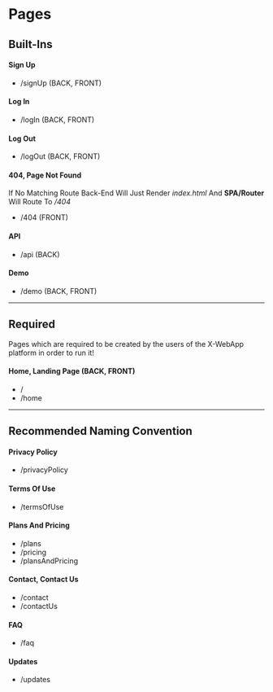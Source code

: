 # Pages


## Built-Ins
#### Sign Up
- /signUp (BACK, FRONT)

#### Log In
- /logIn (BACK, FRONT)

#### Log Out
- /logOut (BACK, FRONT)

#### 404, Page Not Found
If No Matching Route Back-End Will Just Render *index.html* And **SPA/Router** Will Route To */404*
- /404 (FRONT)

#### API
- /api (BACK)

#### Demo
- /demo (BACK, FRONT)

---

## Required
Pages which are required to be created by the users of the X-WebApp platform in order to run it!

#### Home, Landing Page (BACK, FRONT)
- /
- /home

---

## Recommended Naming Convention


#### Privacy Policy
- /privacyPolicy

#### Terms Of Use
- /termsOfUse

#### Plans And Pricing
- /plans
- /pricing
- /plansAndPricing

#### Contact, Contact Us
- /contact
- /contactUs

#### FAQ
- /faq

#### Updates
- /updates
